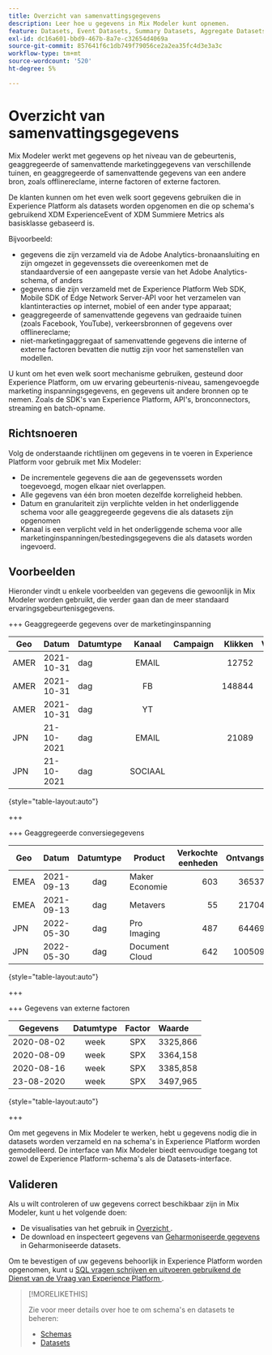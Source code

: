 ```yaml
---
title: Overzicht van samenvattingsgegevens
description: Leer hoe u gegevens in Mix Modeler kunt opnemen.
feature: Datasets, Event Datasets, Summary Datasets, Aggregate Datasets
exl-id: dc16a601-bbd9-467b-8a7e-c32654d4069a
source-git-commit: 857641f6c1db749f79056ce2a2ea35fc4d3e3a3c
workflow-type: tm+mt
source-wordcount: '520'
ht-degree: 5%

---
```


# Overzicht van samenvattingsgegevens

Mix Modeler werkt met gegevens op het niveau van de gebeurtenis, geaggregeerde of samenvattende marketinggegevens van verschillende tuinen, en geaggregeerde of samenvattende gegevens van een andere bron, zoals offlinereclame, interne factoren of externe factoren.

De klanten kunnen om het even welk soort gegevens gebruiken die in Experience Platform als datasets worden opgenomen en die op schema&#39;s gebruikend XDM ExperienceEvent of XDM Summiere Metrics als basisklasse gebaseerd is.

Bijvoorbeeld:

* gegevens die zijn verzameld via de Adobe Analytics-bronaansluiting en zijn omgezet in gegevenssets die overeenkomen met de standaardversie of een aangepaste versie van het Adobe Analytics-schema, of anders
* gegevens die zijn verzameld met de Experience Platform Web SDK, Mobile SDK of Edge Network Server-API voor het verzamelen van klantinteracties op internet, mobiel of een ander type apparaat;
* geaggregeerde of samenvattende gegevens van gedraaide tuinen (zoals Facebook, YouTube), verkeersbronnen of gegevens over offlinereclame;
* niet-marketingaggregaat of samenvattende gegevens die interne of externe factoren bevatten die nuttig zijn voor het samenstellen van modellen.

U kunt om het even welk soort mechanisme gebruiken, gesteund door Experience Platform, om uw ervaring gebeurtenis-niveau, samengevoegde marketing inspanningsgegevens, en gegevens uit andere bronnen op te nemen. Zoals de SDK&#39;s van Experience Platform, API&#39;s, bronconnectors, streaming en batch-opname.


## Richtsnoeren

Volg de onderstaande richtlijnen om gegevens in te voeren in Experience Platform voor gebruik met Mix Modeler:

* De incrementele gegevens die aan de gegevenssets worden toegevoegd, mogen elkaar niet overlappen.
* Alle gegevens van één bron moeten dezelfde korreligheid hebben.
* Datum en granulariteit zijn verplichte velden in het onderliggende schema voor alle geaggregeerde gegevens die als datasets zijn opgenomen
* Kanaal is een verplicht veld in het onderliggende schema voor alle marketinginspanningen/bestedingsgegevens die als datasets worden ingevoerd.


## Voorbeelden

Hieronder vindt u enkele voorbeelden van gegevens die gewoonlijk in Mix Modeler worden gebruikt, die verder gaan dan de meer standaard ervaringsgebeurtenisgegevens.

+++ Geaggregeerde gegevens over de marketinginspanning

| Geo | Datum | Datumtype | Kanaal | Campaign | Klikken | Verkocht | Betrokkenheid | Impressie | Openen | Eigendom | Verzonden | Draaien |
|---|:--|---|:---:|---|--:|---|--:|---|---|---|--:|--:|
| AMER | 2021-10-31 | dag | EMAIL | | 12752 | | | | | | 1132945 | |
| AMER | 2021-10-31 | dag | FB | | 148844 | | | | | | | 42111 |
| AMER | 2021-10-31 | dag | YT | | | | 2314452 | | | | | 10540 |
| JPN | 21-10-2021 | dag | EMAIL | | 21089 | | | | | | 3283626 | |
| JPN | 21-10-2021 | dag | SOCIAAL | | | | 621 | | | | | 74512 |

{style="table-layout:auto"}

+++

+++ Geaggregeerde conversiegegevens

| Geo | Datum | Datumtype | Product | Verkochte eenheden | Ontvangsten |
|---|:---|:---:|---|--:|--:|
| EMEA | 2021-09-13 | dag | Maker Economie | 603 | 36537,68 |
| EMEA | 2021-09-13 | dag | Metavers | 55 | 21704,37 |
| JPN | 2022-05-30 | dag | Pro Imaging | 487 | 64469,60 |
| JPN | 2022-05-30 | dag | Document Cloud | 642 | 100509,07 |

{style="table-layout:auto"}

+++

+++ Gegevens van externe factoren

| Gegevens | Datumtype | Factor | Waarde |
|---|:---:|:---:|:---|
| 2020-08-02 | week | SPX | 3325,866 |
| 2020-08-09 | week | SPX | 3364,158 |
| 2020-08-16 | week | SPX | 3385,858 |
| 23-08-2020 | week | SPX | 3497,965 |

{style="table-layout:auto"}

+++

Om met gegevens in Mix Modeler te werken, hebt u gegevens nodig die in datasets worden verzameld en na schema&#39;s in Experience Platform worden gemodelleerd. De interface van Mix Modeler biedt eenvoudige toegang tot zowel de Experience Platform-schema&#39;s als de Datasets-interface.


## Valideren

Als u wilt controleren of uw gegevens correct beschikbaar zijn in Mix Modeler, kunt u het volgende doen:

* De visualisaties van het gebruik in [ Overzicht ](/help/overview.md).
* De download en inspecteert gegevens van [ Geharmoniseerde gegevens ](/help/harmonize-data/overview.md) in Geharmoniseerde datasets.

Om te bevestigen of uw gegevens behoorlijk in Experience Platform worden opgenomen, kunt u [ SQL vragen schrijven en uitvoeren gebruikend de Dienst van de Vraag van Experience Platform ](https://experienceleague.adobe.com/en/docs/experience-platform/query/home).


>[!MORELIKETHIS]
>
>Zie voor meer details over hoe te om schema&#39;s en datasets te beheren:
>
>* [ Schemas ](schemas.md)
>* [ Datasets ](datasets.md)
